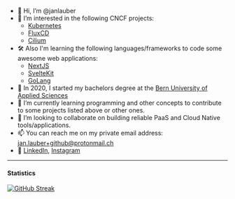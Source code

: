 - 👋 Hi, I’m @janlauber
- 👀 I’m interested in the following CNCF projects:
    - [Kubernetes](https://github.com/kubernetes/kubernetes)
    - [FluxCD](https://github.com/fluxcd/flux)
    - [Cilium](https://github.com/cilium/cilium)
- 🛠️ Also I'm learning the following languages/frameworks to code some awesome web applications:
    - [NextJS](https://nextjs.org)
    - [SvelteKit](https://kit.svelte.dev)
    - [GoLang](https://go.dev)
- 📖 In 2020, I started my bachelors degree at the [Bern University of Applied Sciences](https://bfh.ch)
- 🌱 I’m currently learning programming and other concepts to contribute to some projects listed above or other ones.
- 💞️ I’m looking to collaborate on building reliable PaaS and Cloud Native tools/applications.
- 📫 You can reach me on my private email address: jan.lauber+github@protonmail.ch
- 📇 [LinkedIn](https://www.linkedin.com/in/jan-lauber/), [Instagram](https://www.instagram.com/jaenu.lauber/)
<hr>

#### Statistics

[![GitHub Streak](https://streak-stats.demolab.com?user=janlauber&theme=prussian&hide_border=true&border_radius=10)](https://git.io/streak-stats)

